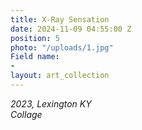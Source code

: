 ```yaml
---
title: X-Ray Sensation
date: 2024-11-09 04:55:00 Z
position: 5
photo: "/uploads/1.jpg"
Field name:
- 
layout: art_collection
---
```


*2023, Lexington KY* <br> 
*Collage* 